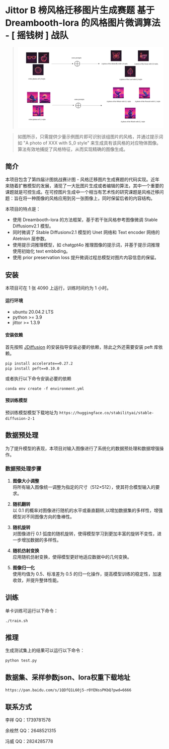 

# Jittor B 榜风格迁移图片生成赛题 基于 Dreambooth-lora 的风格图片微调算法 - [  摇钱树 ] 战队

<!-- | 标题名称包含赛题、方法 -->

> ![alt text](./photo.png)

<!-- > /TODO 放几张生成的效果好的图片，和数据集的参考图片，并给出简要描述，介绍咱们的算法的效果。 -->

> 如图所示，只需提供少量示例图片即可识别该组图片的风格，并通过提示词如 "A photo of XXX with S_0 style" 来生成具有该风格的对应物体图像。算法有效地捕捉了风格特征，从而实现精确的图像生成。

<!-- ｜展示方法的流程特点或者主要结果等 -->

## 简介

<!-- | 简单介绍项目背景、项目特点 -->

本项目包含了第四届计图挑战赛计图 - 风格迁移图片生成赛题的代码实现。近年来随着扩散模型的发展，涌现了一大批图片生成或者编辑的算法，其中一个重要的课题就是可控生成。在可控图片生成中一个相当有艺术性的研究课题是风格迁移问题：旨在将一种图像的风格应用到另一张图像上，同时保留后者的内容结构。

本项目的特点是：

- 使用 Dreambooth-lora 的方法框架，基于若干张风格参考图像微调 Stable Diffusionv2.1 模型。
- 同时微调了 Stable Diffusionv2.1 模型的 Unet 网络和 Text encoder 网络的 Atetnion 层参数。
- 使用提示词推理模型，如 chatgpt4o 推理图像的提示词，并基于提示词推理使用初始化 text embbding。
- 使用 prior preservation loss 提升微调过程总模型对图片内容信息的保留。

## 安装

<!-- | 介绍基本的硬件需求、运行环境、依赖安装方法 -->

本项目可在 1 张 4090 上运行，训练时间约为 1 小时。

#### 运行环境

- ubuntu 20.04.2 LTS
- python >= 3.9
- jittor >= 1.3.9

#### 安装依赖

首先按照 [JDiffusion](https://github.com/JittorRepos/JDiffusion/blob/master/README.md) 的安装指导安装必要的依赖，除此之外还需要安装 peft 库依赖。

```
pip install accelerate==0.27.2
pip install peft==0.10.0
```

或者执行以下命令安装必要的依赖

```
conda env create -f environment.yml
```

#### 预训练模型

预训练模型模型下载地址为 `https://huggingface.co/stabilityai/stable-diffusion-2-1`

<!-- ## 数据预处理 -->

## 数据预处理

为了提升模型的表现，本项目对输入图像进行了系统化的数据预处理和数据增强操作。

### 数据预处理步骤

1. **图像大小调整**  
   将所有输入图像统一调整为指定的尺寸（512×512），使其符合模型输入的要求。

2. **随机翻转**  
   以 0.1 的概率对图像进行随机的水平或垂直翻转,以增加数据集的多样性，增强模型对不同图像方向的鲁棒性。

3. **随机旋转**  
   对图像进行 0.1 弧度的随机旋转，使得模型学习到更加丰富的旋转不变性，进一步增加数据的多样性。

4. **随机仿射变换**  
   应用随机仿射变换，使得模型更好地适应数据中的几何变换。

5. **图像归一化**  
   使用均值为 0.5、标准差为 0.5 的归一化操作，提高模型训练的稳定性，加速收敛，并提升整体性能。

## 训练

<!-- ｜ 介绍模型训练的方法 -->

单卡训练可运行以下命令：

```
./train.sh
```

## 推理

<!--
｜ 介绍模型推理、测试、或者评估的方法 -->

生成测试集上的结果可以运行以下命令：

```
python test.py
```
## 数据集、采样参数json、lora权重下载地址

`https://pan.baidu.com/s/1QDfQ1L60j5-r0YENssPKbQ?pwd=6666`



<!-- ## 致谢

| 对参考的论文、开源库予以致谢，可选

此项目基于论文 _A Style-Based Generator Architecture for Generative Adversarial Networks_ 实现，部分代码参考了 [jittor-gan](https://github.com/Jittor/gan-jittor)。 -->

<!-- ## 注意事项

点击项目的“设置”，在 Description 一栏中添加项目描述，需要包含“jittor”字样。同时在 Topics 中需要添加 jittor。

![image-20220419164035639](https://s3.bmp.ovh/imgs/2022/04/19/6a3aa627eab5f159.png) -->

## 联系方式

李祥 QQ：1739781578

余桉然 QQ：2648521315

冯威 QQ：2824285778

